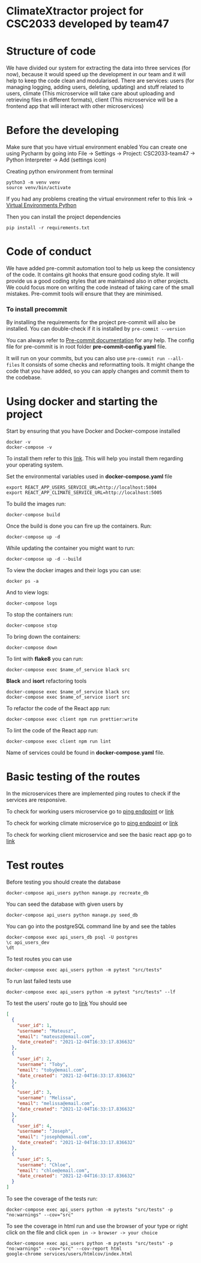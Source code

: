 # ClimateXtractor project for CSC2033 developed by team47

# Structure of code

We have divided our system for extracting the data into three services (for now), because it would speed up the
development in our team and it will help to keep the code clean and modularised.
There are services: users (for managing logging, adding users, deleting, updating) and stuff related to users,
climate (This microservice will take care about uploading and retrieving files in different formats),
client (This microservice will be a frontend app that will interact with other microservices)

# Before the developing

Make sure that you have virtual environment enabled
You can create one using Pycharm by going into File -> Settings -> Project: CSC2033-team47 -> Python Interpreter ->
Add (settings icon)

Creating python environment from terminal

```shell
python3 -m venv venv
source venv/bin/activate
```

If you had any problems creating the virtual environment refer to this link ->
[Virtual Environments Python](https://docs.python.org/3/tutorial/venv.html)

Then you can install the project dependencies

```shell
pip install -r requirements.txt
```

# Code of conduct

We have added pre-commit automation tool to help us keep the consistency of the code.
It contains git hooks that ensure good coding style. It will provide us a good coding styles
that are maintained also in other projects. We could focus more on writing the code instead of
taking care of the small mistakes. Pre-commit tools will ensure that they are minimised.

### To install precommit

By installing the requirements for the project pre-commit will also be installed.
You can double-check if it is installed by `pre-commit --version`

You can always refer to [Pre-commit documentation](https://pre-commit.com/) for any help.
The config file for pre-commit is in root folder **pre-commit-config.yaml** file.

It will run on your commits, but you can also use `pre-commit run --all-files`
It consists of some checks and reformatting tools. It might change the code that you have added,
so you can apply changes and commit them to the codebase.

# Using docker and starting the project

Start by ensuring that you have Docker and Docker-compose installed

```shell
docker -v
docker-compose -v
```

To install them refer to this [link](https://docs.docker.com/get-docker/). This will help you install them
regarding your operating system.

Set the environmental variables used in **docker-compose.yaml** file

```shell
export REACT_APP_USERS_SERVICE_URL=http://localhost:5004
export REACT_APP_CLIMATE_SERVICE_URL=http://localhost:5005
```

To build the images run:

```shell
docker-compose build
```

Once the build is done you can fire up the containers. Run:

```shell
docker-compose up -d
```

While updating the container you might want to run:

```shell
docker-compose up -d --build
```

To view the docker images and their logs you can use:

```shell
docker ps -a
```

And to view logs:

```shell
docker-compose logs
```

To stop the containers run:

```shell
docker-compose stop
```

To bring down the containers:

```shell
docker-compose down
```

To lint with **flake8** you can run:

```shell
docker-compose exec $name_of_service black src
```

**Black** and **isort** refactoring tools

```shell
docker-compose exec $name_of_service black src
docker-compose exec $name_of_service isort src
```

To refactor the code of the React app run:

```shell
docker-compose exec client npm run prettier:write
```

To lint the code of the React app run:

```shell
docker-compose exec client npm run lint
```

Name of services could be found in **docker-compose.yaml** file.

# Basic testing of the routes

In the microservices there are implemented ping routes to check if the services are responsive.

To check for working users microservice go to [ping endpoint](http://localhost:5004/ping) or [link](http://localhost:5004/)

To check for working climate microservice go to [ping endpoint](http://localhost:5005/ping) or [link](http://localhost:5005/)

To check for working client microservice and see the basic react app go to [link](http://localhost:3007/)

# Test routes

Before testing you should create the database

```shell
docker-compose api_users python manage.py recreate_db
```

You can seed the database with given users by

```shell
docker-compose api_users python manage.py seed_db
```

You can go into the postgreSQL command line by and see the tables

```shell
docker-compose exec api_users_db psql -U postgres
\c api_users_dev
\dt
```

To test routes you can use

```shell
docker-compose exec api_users python -m pytest "src/tests"
```

To run last failed tests use

```shell
docker-compose exec api_users python -m pytest "src/tests" --lf
```

To test the users' route go to [link](http://localhost:5004/users)
You should see

```json
[
  {
    "user_id": 1,
    "username": "Mateusz",
    "email": "mateusz@email.com",
    "date_created": "2021-12-04T16:33:17.836632"
  },
  {
    "user_id": 2,
    "username": "Toby",
    "email": "toby@email.com",
    "date_created": "2021-12-04T16:33:17.836632"
  },
  {
    "user_id": 3,
    "username": "Melissa",
    "email": "melissa@email.com",
    "date_created": "2021-12-04T16:33:17.836632"
  },
  {
    "user_id": 4,
    "username": "Joseph",
    "email": "joseph@email.com",
    "date_created": "2021-12-04T16:33:17.836632"
  },
  {
    "user_id": 5,
    "username": "Chloe",
    "email": "chloe@email.com",
    "date_created": "2021-12-04T16:33:17.836632"
  }
]
```

To see the coverage of the tests run:

```shell
docker-compose exec api_users python -m pytests "src/tests" -p "no:warnings" --cov="src"
```

To see the coverage in html run and use the browser of your type or right click on the file and click `open in -> browser -> your choice`

```shell
docker-compose exec api_users python -m pytests "src/tests" -p "no:warnings" --cov="src" --cov-report html
google-chrome services/users/htmlcov/index.html
```
